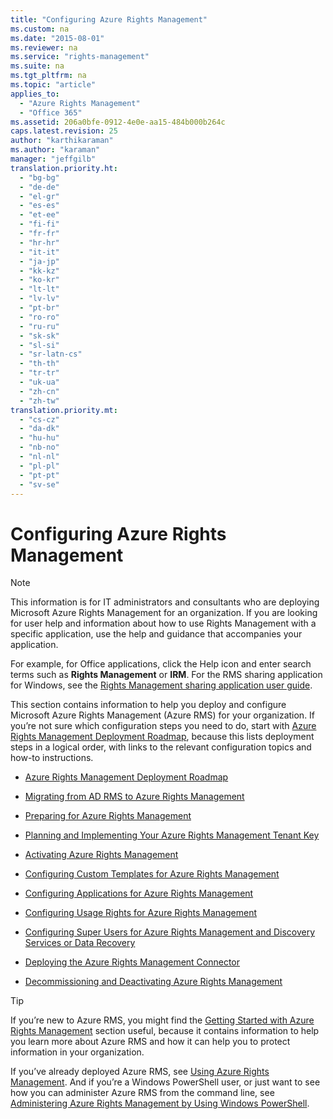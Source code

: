 ```yaml
---
title: "Configuring Azure Rights Management"
ms.custom: na
ms.date: "2015-08-01"
ms.reviewer: na
ms.service: "rights-management"
ms.suite: na
ms.tgt_pltfrm: na
ms.topic: "article"
applies_to: 
  - "Azure Rights Management"
  - "Office 365"
ms.assetid: 206a0bfe-0912-4e0e-aa15-484b000b264c
caps.latest.revision: 25
author: "karthikaraman"
ms.author: "karaman"
manager: "jeffgilb"
translation.priority.ht: 
  - "bg-bg"
  - "de-de"
  - "el-gr"
  - "es-es"
  - "et-ee"
  - "fi-fi"
  - "fr-fr"
  - "hr-hr"
  - "it-it"
  - "ja-jp"
  - "kk-kz"
  - "ko-kr"
  - "lt-lt"
  - "lv-lv"
  - "pt-br"
  - "ro-ro"
  - "ru-ru"
  - "sk-sk"
  - "sl-si"
  - "sr-latn-cs"
  - "th-th"
  - "tr-tr"
  - "uk-ua"
  - "zh-cn"
  - "zh-tw"
translation.priority.mt: 
  - "cs-cz"
  - "da-dk"
  - "hu-hu"
  - "nb-no"
  - "nl-nl"
  - "pl-pl"
  - "pt-pt"
  - "sv-se"
---
```

# Configuring Azure Rights Management
> [!NOTE]
> This information is for IT administrators and consultants who are deploying Microsoft Azure Rights Management for an organization. If you are looking for user help and information about how to use Rights Management with a specific application, use the help and guidance that accompanies your application.
> 
> For example, for Office applications, click the Help icon and enter search terms such as **Rights Management** or **IRM**. For the RMS sharing application for Windows, see the [Rights Management sharing application user guide](http://technet.microsoft.com/library/dn339006.aspx).

This section contains information to help you deploy and configure Microsoft Azure Rights Management (Azure RMS) for your organization. If you’re not sure which configuration steps you need to do, start with [Azure Rights Management Deployment Roadmap](../../ems/AADRightsMgmt/azure-rights-management-deployment-roadmap.md), because this lists deployment steps in a logical order, with links to the relevant configuration topics and how-to instructions.

-   [Azure Rights Management Deployment Roadmap](../../ems/AADRightsMgmt/azure-rights-management-deployment-roadmap.md)

-   [Migrating from AD RMS to Azure Rights Management](../../ems/AADRightsMgmt/migrating-from-ad-rms-to-azure-rights-management.md)

-   [Preparing for Azure Rights Management](../../ems/AADRightsMgmt/preparing-for-azure-rights-management.md)

-   [Planning and Implementing Your Azure Rights Management Tenant Key](../../ems/AADRightsMgmt/planning-and-implementing-your-azure-rights-management-tenant-key.md)

-   [Activating Azure Rights Management](../../ems/AADRightsMgmt/activating-azure-rights-management.md)

-   [Configuring Custom Templates for Azure Rights Management](../../ems/AADRightsMgmt/configuring-custom-templates-for-azure-rights-management.md)

-   [Configuring Applications for Azure Rights Management](../../ems/AADRightsMgmt/configuring-applications-for-azure-rights-management.md)

-   [Configuring Usage Rights for Azure Rights Management](../../ems/AADRightsMgmt/configuring-usage-rights-for-azure-rights-management.md)

-   [Configuring Super Users for Azure Rights Management and Discovery Services or Data Recovery](../../ems/AADRightsMgmt/configuring-super-users-for-azure-rights-management-and-discovery-services-or-data-recovery.md)

-   [Deploying the Azure Rights Management Connector](../../ems/AADRightsMgmt/deploying-the-azure-rights-management-connector.md)

-   [Decommissioning and Deactivating Azure Rights Management](../../ems/AADRightsMgmt/decommissioning-and-deactivating-azure-rights-management.md)

> [!TIP]
> If you’re new to Azure RMS, you might find the [Getting Started with Azure Rights Management](../Topic/Getting%20Started%20with%20Azure%20Rights%20Management.md) section useful, because it contains information to help you learn more about Azure RMS and how it can help you to protect information in your organization.
> 
> If you’ve already deployed Azure RMS, see [Using Azure Rights Management](../../ems/AADRightsMgmt/using-azure-rights-management.md). And if you’re a Windows PowerShell user, or just want to see how you can administer Azure RMS from the command line, see [Administering Azure Rights Management by Using Windows PowerShell](../../ems/AADRightsMgmt/administering-azure-rights-management-by-using-windows-powershell.md).

